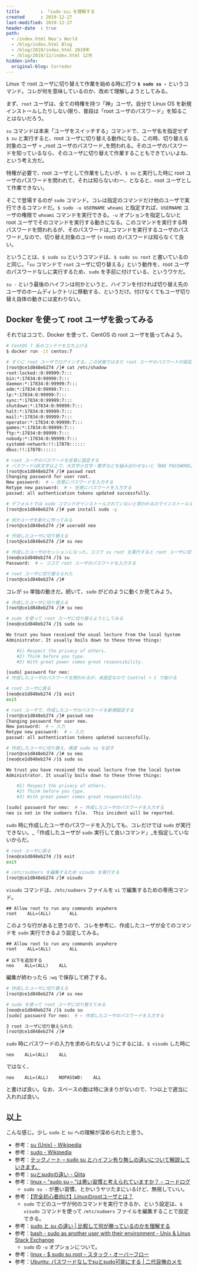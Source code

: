 ```yaml
---
title        : 「sudo su」を理解する
created      : 2019-12-27
last-modified: 2019-12-27
header-date  : true
path:
  - /index.html Neo's World
  - /blog/index.html Blog
  - /blog/2019/index.html 2019年
  - /blog/2019/12/index.html 12月
hidden-info:
  original-blog: Corredor
---
```


Linux で root ユーザに切り替えて作業を始める時に打つ __`$ sudo su -`__ というコマンド。コレが何を意味しているのか、改めて理解しようとしてみる。

まず、`root` ユーザは、全ての特権を持つ「神」ユーザ。自分で Linux OS を新規インストールしたりしない限り、普段は「root ユーザのパスワード」を知ることはないだろう。

`su` コマンドは本来「ユーザをスイッチする」コマンドで、ユーザ名を指定せず `$ su` と実行すると、root ユーザに切り替える動作になる。この時、切り替える対象のユーザ = _root ユーザのパスワード_を問われる。そのユーザのパスワードを知っているなら、そのユーザに切り替えて作業することもできていいよね、という考え方だ。

特権が必要で、root ユーザとして作業をしたいが、`$ su` と実行した時に root ユーザのパスワードを問われて、それは知らないわー、となると、root ユーザとして作業できない。

そこで登場するのが `sudo` コマンド。コレは指定のコマンドだけ他のユーザで実行できるコマンドだ。`$ sudo -u USERNAME whoami` と指定すれば、`USERNAME` ユーザの権限で `whoami` コマンドを実行できる。`-u` オプションを指定しないと root ユーザでそのコマンドを実行する動きになる。このコマンドを実行する時パスワードを問われるが、そのパスワードは_コマンドを実行するユーザのパスワード_なので、切り替え対象のユーザ (= root) のパスワードは知らなくて良い。

ということは、`$ sudo su` というコマンドは、`$ sudo su root` と書いているのと同じ。「`su` コマンドで `root` ユーザに切り替える」という動作を、root ユーザのパスワードなしに実行するため、`sudo` を手前に付けている、というワケだ。

`su -` という最後のハイフンは何かというと、ハイフンを付ければ切り替え先のユーザのホームディレクトリに移動する、というだけ。付けなくてもユーザ切り替え自体の動きには変わりない。

## Docker を使って root ユーザを扱ってみる

それではココで、Docker を使って、CentOS の root ユーザを扱ってみよう。

```bash
# CentOS 7 系のコンテナを立ち上げる
$ docker run -it centos:7

# すぐに root ユーザでログインする。この状態ではまだ root ユーザのパスワードが設定されていない
[root@ce1d848eb274 /]# cat /etc/shadow
root:locked::0:99999:7:::
bin:*:17834:0:99999:7:::
daemon:*:17834:0:99999:7:::
adm:*:17834:0:99999:7:::
lp:*:17834:0:99999:7:::
sync:*:17834:0:99999:7:::
shutdown:*:17834:0:99999:7:::
halt:*:17834:0:99999:7:::
mail:*:17834:0:99999:7:::
operator:*:17834:0:99999:7:::
games:*:17834:0:99999:7:::
ftp:*:17834:0:99999:7:::
nobody:*:17834:0:99999:7:::
systemd-network:!!:17870::::::
dbus:!!:17870::::::

# root ユーザのパスワードを任意に設定する
# パスワードは8文字以上で、大文字小文字・数字などを組み合わせないと「BAD PASSWORD」と警告が出る
[root@ce1d848eb274 /]# passwd root
Changing password for user root.
New password:  # ← 任意にパスワードを入力する
Retype new password:  # ← 任意にパスワードを入力する
passwd: all authentication tokens updated successfully.

# デフォルトでは sudo コマンドがインストールされていないと思われるのでインストールする
[root@ce1d848eb274 /]# yum install sudo -y

# 何かユーザを新たに作ってみる
[root@ce1d848eb274 /]# useradd neo

# 作成したユーザに切り替える
[root@ce1d848eb274 /]# su neo

# 作成したユーザのセッションになった。ココで su root を実行すると root ユーザに切り替えられる
[neo@ce1d848eb274 /]$ su
Password:  # ← ココで root ユーザのパスワードを入力する

# root ユーザに切り替えられた
[root@ce1d848eb274 /]# 
```

コレが `su` 単独の動きだ。続いて、`sudo` がどのように動くか見てみよう。

```bash
# 作成したユーザに切り替える
[root@ce1d848eb274 /]# su neo

# sudo を使って root ユーザに切り替えようとしてみる
[neo@ce1d848eb274 /]$ sudo su

We trust you have received the usual lecture from the local System
Administrator. It usually boils down to these three things:

    #1) Respect the privacy of others.
    #2) Think before you type.
    #3) With great power comes great responsibility.

[sudo] password for neo: 
# 作成したユーザのパスワードを問われるが、未設定なので Control + C で抜ける

# root ユーザに戻る
[neo@ce1d848eb274 /]$ exit
exit

# root ユーザで、作成したユーザのパスワードを新規設定する
[root@ce1d848eb274 /]# passwd neo
Changing password for user neo.
New password:  # ← 入力
Retype new password:  # ← 入力
passwd: all authentication tokens updated successfully.

# 作成したユーザに切り替え、再度 sudo su を試す
[root@ce1d848eb274 /]# su neo
[neo@ce1d848eb274 /]$ sudo su

We trust you have received the usual lecture from the local System
Administrator. It usually boils down to these three things:

    #1) Respect the privacy of others.
    #2) Think before you type.
    #3) With great power comes great responsibility.

[sudo] password for neo:  # ← 作成したユーザのパスワードを入力する
neo is not in the sudoers file.  This incident will be reported.
```

`sudo` 時に作成したユーザのパスワードを入力しても、コレだけでは `sudo` が実行できない。_「作成したユーザが `sudo` 実行して良いコマンド」_を指定していないからだ。

```bash
# root ユーザに戻る
[neo@ce1d848eb274 /]$ exit
exit

# /etc/sudoers を編集するため visudo を実行する
[root@ce1d848eb274 /]# visudo
```

`visudo` コマンドは、`/etc/sudoers` ファイルを `vi` で編集するための専用コマンド。

```
## Allow root to run any commands anywhere
root    ALL=(ALL)       ALL
```

このような行があると思うので、コレを参考に、作成したユーザが全てのコマンドを `sudo` 実行できるよう設定してみる。

```
## Allow root to run any commands anywhere
root    ALL=(ALL)       ALL

# 以下を追加する
neo    ALL=(ALL)    ALL
```

編集が終わったら `:wq` で保存して終了する。

```bash
# 作成したユーザに切り替える
[root@ce1d848eb274 /]# su neo

# sudo を使って root ユーザに切り替えてみる
[neo@ce1d848eb274 /]$ sudo su
[sudo] password for neo:  # ← 作成したユーザのパスワードを入力する

3 root ユーザに切り替えられた
[root@ce1d848eb274 /]# 
```

`sudo` 時にパスワードの入力を求められないようにするには、`$ visudo` した時に

```
neo    ALL=(ALL)    ALL
```

ではなく、

```
neo    ALL=(ALL)    NOPASSWD:    ALL
```

と書けば良い。なお、スペースの数は特に決まりがないので、1つ以上で適当に入れれば良い。

## 以上

こんな感じ。少し `sudo` と `su` への理解が深められたと思う。

- 参考：[su (Unix) - Wikipedia](https://ja.wikipedia.org/wiki/Su_(Unix))
- 参考：[sudo - Wikipedia](https://ja.wikipedia.org/wiki/Sudo)
- 参考：[テックノート – sudo su とハイフン有り無しの違いについて解説していきます。](http://javatechnology.net/service/sudo-su-hyphen/)
- 参考：[suとsudoの違い - Qiita](https://qiita.com/aosho235/items/05d4a4f549016e41cde7)
- 参考：[linux – "sudo su – "は悪い習慣と考えられていますか？ - コードログ](https://codeday.me/jp/qa/20181205/5192.html)
  - `sudo su -` が悪い習慣、とかいうヤツたまにいるけど、無視していい。
- 参考：[【完全初心者向け】Linuxのrootユーザとは？](https://eng-entrance.com/linux-root)
  - `sudo` でどのユーザが何のコマンドを実行できるか、という設定は、`$ visudo` コマンドを使って `/etc/sudoers` ファイルを編集することで設定できる。
- 参考：[sudo と su の違い | 比較して何が勝っているのかを理解する](http://tooljp.com/windows/chigai/html/Linux/sudo-su-chigai.html)
- 参考：[bash - sudo as another user with their environment - Unix & Linux Stack Exchange](https://unix.stackexchange.com/questions/176997/sudo-as-another-user-with-their-environment)
  - `sudo` の `-u` オプションについて。
- 参考：[linux - $ sudo su root - スタック・オーバーフロー](https://ja.stackoverflow.com/questions/41072/sudo-su-root)
- 参考：[Ubuntu: パスワードなしでsuとsudo可能にする | 二代目俺のメモ](https://www.kwonline.org/memo2/2018/11/28/ubuntu-su-or-sudo-without-password/)
